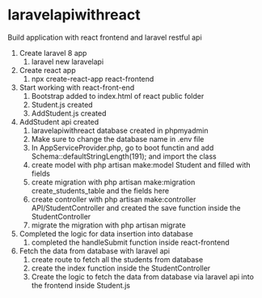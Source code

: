 # laravelapiwithreact

Build application with react frontend and laravel restful api

1. Create laravel 8 app
   1. laravel new laravelapi
2. Create react app
   1. npx create-react-app react-frontend
3. Start working with react-front-end
   1. Bootstrap added to index.html of react public folder
   2. Student.js created
   3. AddStudent.js created
4. AddStudent api created
   1. laravelapiwithreact database created in phpmyadmin
   2. Make sure to change the database name in .env file
   3. In AppServiceProvider.php, go to boot functin and add Schema::defaultStringLength(191); and import the class
   4. create model with php artisan make:model Student and filled with fields
   5. create migration with php artisan make:migration create_students_table and the fields here
   6. create controller with php artisan make:controller API/StudentController and created the save function inside the StudentController
   7. migrate the migration with php artisan migrate
5. Completed the logic for data insertion into database
   1. completed the handleSubmit function inside react-frontend
6. Fetch the data from database with laravel api
   1. create route to fetch all the students from database
   2. create the index function inside the StudentController
   3. Create the logic to fetch the data from database via laravel api into the frontend inside Student.js
